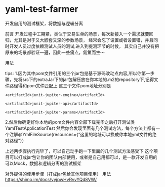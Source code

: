 # yaml-test-farmer
开发自用的测试框架，将数据与逻辑分离

前言
开发过程中工期紧，类似于交易生单的场景，每次新接入一个需求就要回归，尤其是对于又大嵌套又深的参数场景，
经常会忘了设置或者设置错，并且同时开发人员过度依赖测试人员的测试,进入到提测环节的时候，
其实自己并没有把原来的场景都验证一遍，因此一些痛点，氤氲而生～

用法

tips:
1.因为其中pom文件引用的三个jar包是基于源码改动点内容,所以你第一步骤，先将src下的extraJar下的jar包解压放在你本地的.m2的repository下,记得文件路径得和pom文件匹配上
这三个文件pom地址分别是

    <artifactId>junit-jupiter-engine</artifactId>

    <artifactId>junit-jupiter-api</artifactId>

    <artifactId>junit-jupiter-params</artifactId>
 

2.然后你确定好你本地的pom文件内容全部下载完毕之后打开测试类YamlTestApplicationTest
然后你会发现里面有几个测试方法，每个方法上都有一个注解@YmlFileSource(resources={“这里的地址可以换成你本地yml文件的绝对路径”}）

上述两步骤执行完毕了，可以自己动手跑一下里面的几个测试方法感受下
这个项目可以打成jar包让你的团队内部使用，或者是自己用都可以，是一款开发自用的可以Mock，数据和逻辑分离的测试框架

对外提供的使用步骤（打成jar包给其他项目使用）
用法
https://shimo.im/docs/vyjpwHvRvvYQd8VW/ 
